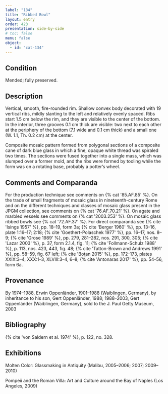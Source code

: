 ```yaml
---
label: "134"
title: "Ribbed Bowl"
layout: entry
order: 423
presentation: side-by-side
# toc: false
menu: false
object:
  - id: "cat-134"
---
```


## Condition

Mended; fully preserved.

## Description

Vertical, smooth, fire-rounded rim. Shallow convex body decorated with 19 vertical ribs, mildly slanting to the left and relatively evenly spaced. Ribs start 1.5 cm below the rim, and they are visible to the center of the bottom. In the interior, three grooves 0.1 cm thick are visible: two next to each other at the periphery of the bottom (7.1 wide and 0.1 cm thick) and a small one (W. 1.1, Th. 0.2 cm) at the center.

Composite mosaic pattern formed from polygonal sections of a composite cane of dark blue glass in which a fine, opaque white thread was spiraled two times. The sections were fused together into a single mass, which was slumped over a former mold, and the ribs were formed by tooling while the form was on a rotating base, probably a potter’s wheel.

## Comments and Comparanda

For the production technique see comments on {% cat '85.AF.85' %}. On the trade of small fragments of mosaic glass in nineteenth-century Rome and on the different techniques and classes of mosaic glass present in the JPGM collection, see comments on {% cat '76.AF.70.21' %}. On agate and marbled vessels see comments on {% cat '2003.253' %}. On mosaic glass ribbed bowls see {% cat '72.AF.37' %}. For direct comparanda see {% cite 'Isings 1957' %}, pp. 18–19, form 3a; {% cite 'Berger 1960' %}, pp. 13–16, plate 1:16–17; 2:18; {% cite 'Goethert-Polaschek 1977' %}, pp. 16–17, nos. 8–9; {% cite 'Grose 1989' %}, pp. 279, 281–282, nos. 291, 300, 305; {% cite 'Lazar 2003' %}, p. 37, form 2.1.4, fig. 11; {% cite 'Follmann-Schulz 1988' %}, p. 113, nos. 423, 443, fig. 48; {% cite 'Tatton-Brown and Andrews 1991' %}, pp. 58–59, fig. 67 left; {% cite 'Boţan 2015' %}, pp. 172–173, plates XXIX:3–4, XXX:1–3, XLVIII:3–4, 6–8; {% cite 'Antonaras 2017' %}, pp. 54–56, form 6a.

## Provenance

By 1974–1988, Erwin Oppenländer, 1901–1988 (Waiblingen, Germany), by inheritance to his son, Gert Oppenländer, 1988; 1988–2003, Gert Oppenländer (Waiblingen, Germany), sold to the J. Paul Getty Museum, 2003

## Bibliography

{% cite 'von Saldern et al. 1974' %}, p. 122, no. 328.

## Exhibitions

Molten Color: Glassmaking in Antiquity (Malibu, 2005–2006; 2007; 2009–2010)

Pompeii and the Roman Villa: Art and Culture around the Bay of Naples (Los Angeles, 2009)
